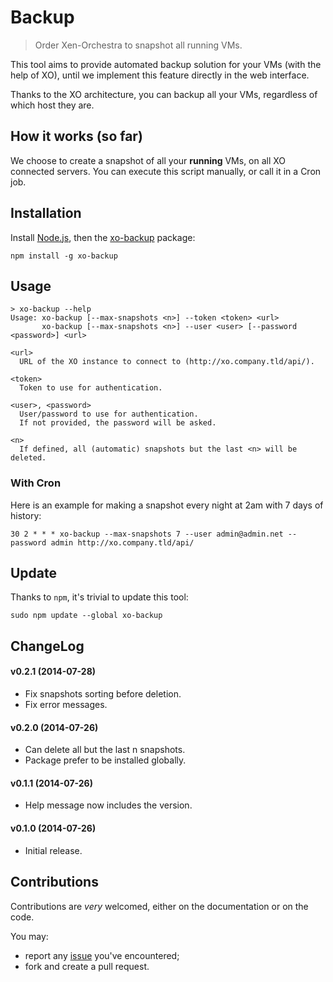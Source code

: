# Backup

> Order Xen-Orchestra to snapshot all running VMs.

This tool aims to provide automated backup solution for your VMs (with the help of XO), until we implement this feature directly in the web interface.

Thanks to the XO architecture, you can backup all your VMs, regardless of which host they are.

## How it works (so far)

We choose to create a snapshot of all your **running** VMs, on all XO connected servers. You can execute this script manually, or call it in a Cron job.

## Installation

Install [Node.js](http://nodejs.org/download/), then the [xo-backup](https://www.npmjs.org/package/xo-backup) package:

```
npm install -g xo-backup
```

## Usage

```
> xo-backup --help
Usage: xo-backup [--max-snapshots <n>] --token <token> <url>
       xo-backup [--max-snapshots <n>] --user <user> [--password <password>] <url>

<url>
  URL of the XO instance to connect to (http://xo.company.tld/api/).

<token>
  Token to use for authentication.

<user>, <password>
  User/password to use for authentication.
  If not provided, the password will be asked.

<n>
  If defined, all (automatic) snapshots but the last <n> will be deleted.
```

### With Cron

Here is an example for making a snapshot every night at 2am with 7 days of history:

```
30 2 * * * xo-backup --max-snapshots 7 --user admin@admin.net --password admin http://xo.company.tld/api/
```
## Update

Thanks to `npm`, it's trivial to update this tool:

```
sudo npm update --global xo-backup
```

## ChangeLog

#### v0.2.1 (2014-07-28)
- Fix snapshots sorting before deletion.
- Fix error messages.

#### v0.2.0 (2014-07-26)
- Can delete all but the last n snapshots.
- Package prefer to be installed globally.

#### v0.1.1 (2014-07-26)
- Help message now includes the version.

#### v0.1.0 (2014-07-26)
- Initial release.

## Contributions

Contributions are *very* welcomed, either on the documentation or on
the code.

You may:

- report any [issue](https://github.com/vatesfr/xo-tools/issues)
  you've encountered;
- fork and create a pull request.
